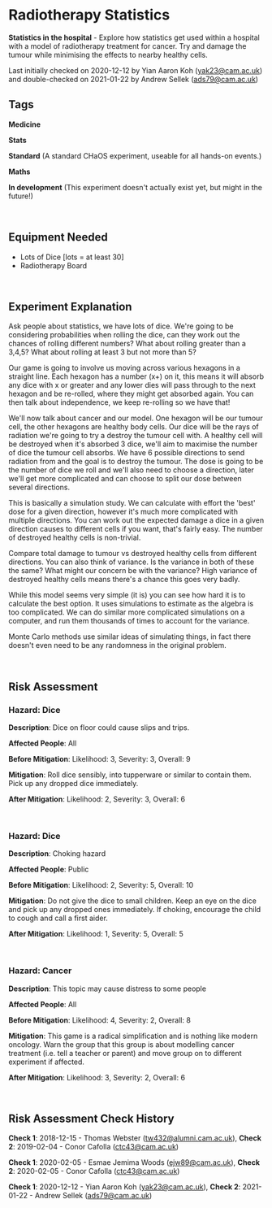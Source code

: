 # Radiotherapy Statistics

**Statistics in the hospital** - Explore how statistics get used within a hospital with a model of radiotherapy treatment for cancer. Try and damage the tumour while minimising the effects to nearby healthy cells.

Last initially checked on 2020-12-12 by Yian Aaron Koh (yak23@cam.ac.uk) and double-checked on 2021-01-22 by Andrew Sellek (ads79@cam.ac.uk)

## Tags
<!--- Start Tags (DO NOT REMOVE THIS COMMENT) --->

**Medicine**

**Stats**

**Standard** (A standard CHaOS experiment, useable for all hands-on events.)

**Maths**

**In development** (This experiment doesn't actually exist yet, but might in the future!)
<!--- End Tags (DO NOT REMOVE THIS COMMENT) --->

<br/>

## Equipment Needed 
- Lots of Dice [lots = at least 30]
- Radiotherapy Board

<br/>

## Experiment Explanation 

Ask people about statistics, we have lots of dice. We're going to be considering probabilities when rolling the dice, can they work out the chances of rolling different numbers? What about rolling greater than a 3,4,5? What about rolling at least 3 but not more than 5? 

Our game is going to involve us moving across various hexagons in a straight line. Each hexagon has a number (x+) on it, this means it will absorb any dice with x or greater and any lower dies will pass through to the next hexagon and be re-rolled, where they might get absorbed again. You can then talk about independence, we keep re-rolling so we have that!

We'll now talk about cancer and our model. One hexagon will be our tumour cell, the other hexagons are healthy body cells. Our dice will be the rays of radiation we're going to try a destroy the tumour cell with. A healthy cell will be destroyed when it's absorbed 3 dice, we'll aim to maximise the number of dice the tumour cell absorbs. We have 6 possible directions to send radiation from and the goal is to destroy the tumour. The dose is going to be the number of dice we roll and we'll also need to choose a direction, later we'll get more complicated and can choose to split our dose between several directions.

This is basically a simulation study. We can calculate with effort the 'best' dose for a given direction, however it's much more complicated with multiple directions. You can work out the expected damage a dice in a given direction causes to different cells if you want, that's fairly easy. The number of destroyed healthy cells is non-trivial.

Compare total damage to tumour vs destroyed healthy cells from different directions. You can also think of variance. Is the variance in both of these the same? What might our concern be with the variance? High variance of destroyed healthy cells means there's a chance this goes very badly.

While this model seems very simple (it is) you can see how hard it is to calculate the best option. It uses simulations to estimate as the algebra is too complicated. We can do similar more complicated simulations on a computer, and run them thousands of times to account for the variance.

Monte Carlo methods use similar ideas of simulating things, in fact there doesn't even need to be any randomness in the original problem. 

<br/>

## Risk Assessment

### **Hazard**: Dice

**Description**: Dice on floor could cause slips and trips.

**Affected People**: All

**Before Mitigation**: Likelihood: 3, Severity: 3, Overall: 9

**Mitigation**: Roll dice sensibly, into tupperware or similar to contain them. Pick up any dropped dice immediately.

**After Mitigation**: Likelihood: 2, Severity: 3, Overall: 6

<br/>

### **Hazard**: Dice

**Description**: Choking hazard

**Affected People**: Public

**Before Mitigation**: Likelihood: 2, Severity: 5, Overall: 10

**Mitigation**: Do not give the dice to small children. Keep an eye on the dice and pick up any dropped ones immediately. If choking, encourage the child to cough and call a first aider.

**After Mitigation**: Likelihood: 1, Severity: 5, Overall: 5

<br/>

### **Hazard**: Cancer

**Description**: This topic may cause distress to some people

**Affected People**: All

**Before Mitigation**: Likelihood: 4, Severity: 2, Overall: 8

**Mitigation**: This game is a radical simplification and is nothing like modern oncology. Warn the group that this group is about modelling cancer treatment (i.e. tell a teacher or parent) and move group on to different experiment if affected.

**After Mitigation**: Likelihood: 3, Severity: 2, Overall: 6

<br/>

## Risk Assessment Check History 

**Check 1**: 2018-12-15 - Thomas Webster (tw432@alumni.cam.ac.uk), **Check 2**: 2019-02-04 - Conor Cafolla (ctc43@cam.ac.uk)

**Check 1**: 2020-02-05 - Esmae Jemima Woods (ejw89@cam.ac.uk), **Check 2**: 2020-02-05 - Conor Cafolla (ctc43@cam.ac.uk)

**Check 1**: 2020-12-12 - Yian Aaron Koh (yak23@cam.ac.uk), **Check 2**: 2021-01-22 - Andrew Sellek (ads79@cam.ac.uk)